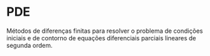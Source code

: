 # PDE

Métodos de diferenças finitas para resolver o problema de condições iniciais e de contorno de equações diferenciais parciais lineares de segunda ordem.